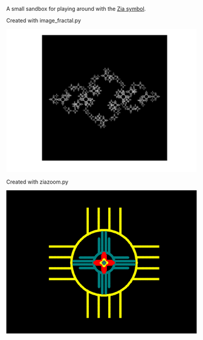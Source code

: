 A small sandbox for playing around with the [Zia symbol](https://en.wikipedia.org/wiki/Zia_people#Zia_symbol).

Created with image_fractal.py
<p align="center">
<img src="/imgs/juliaziafract.png?raw=true">
</p>

Created with ziazoom.py
<p align="center">
<img src="/imgs/infzia.gif">
</p>
